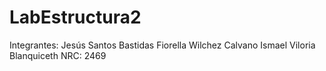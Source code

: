 # LabEstructura2
Integrantes: 
Jesús Santos Bastidas
Fiorella Wilchez Calvano
Ismael Viloria Blanquiceth
NRC: 2469
